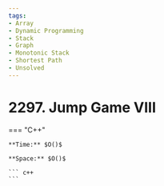 ```yaml
---
tags:
- Array
- Dynamic Programming
- Stack
- Graph
- Monotonic Stack
- Shortest Path
- Unsolved
---
```



# 2297. Jump Game VIII

=== "C++"

    **Time:** $O()$

    **Space:** $O()$

    ``` c++
    ```